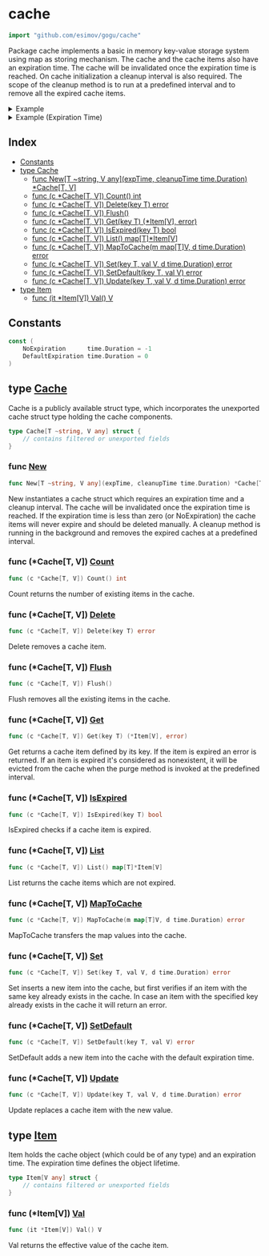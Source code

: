 <!-- Code generated by gomarkdoc. DO NOT EDIT -->

# cache

```go
import "github.com/esimov/gogu/cache"
```

Package cache implements a basic in memory key\-value storage system using map as storing mechanism. The cache and the cache items also have an expiration time. The cache will be invalidated once the expiration time is reached. On cache initialization a cleanup interval is also required. The scope of the cleanup method is to run at a predefined interval and to remove all the expired cache items.

<details><summary>Example</summary>
<p>

```go
{
	c := New[string, string](DefaultExpiration, 1*time.Minute)
	item, err := c.Get("foo")
	fmt.Println(err)
	fmt.Println(item)

	c.Set("foo", "bar", DefaultExpiration)
	item, _ = c.Get("foo")
	fmt.Println(item.Val())

	err = c.Set("foo", "", DefaultExpiration)
	fmt.Println(err)
	fmt.Println(c.IsExpired("foo"))

	c.Update("foo", "baz", DefaultExpiration)
	item, _ = c.Get("foo")
	fmt.Println(item.Val())

	list := c.List()
	fmt.Println(len(list))

	c.Flush()
	fmt.Println(c.Count())

	c.Set("foo", "bar", DefaultExpiration)
	item, _ = c.Get("foo")
	fmt.Println(item.Val())

	err = c.Delete("foo")
	fmt.Println(err)
	fmt.Println(c.Count())

}
```

#### Output

```
item with key 'foo' not found
<nil>
bar
item with key 'foo' already exists. Use the Update method
false
baz
1
0
bar
<nil>
0
```

</p>
</details>

<details><summary>Example (Expiration Time)</summary>
<p>

```go
{
	c1 := New[string, string](NoExpiration, 0)
	c1.Set("item1", "a", DefaultExpiration)
	item, _ := c1.Get("item1")
	fmt.Println(item.expiration)

	c1.Update("item1", "b", NoExpiration)
	item, _ = c1.Get("item1")
	fmt.Println(item.expiration)

	err := c1.DeleteExpired()
	fmt.Println(err)

	c1.Set("item1", "a", 10*time.Millisecond)
	<-time.After(20 * time.Millisecond)
	c1.DeleteExpired()
	fmt.Println(c1.Count())

	c1.Set("item1", "b", 1*time.Millisecond)
	c1.Set("item2", "b", 50*time.Millisecond)
	<-time.After(20 * time.Millisecond)
	c1.DeleteExpired()
	fmt.Println(c1.Count())

	<-time.After(70 * time.Millisecond)
	c1.DeleteExpired()
	fmt.Println(c1.Count())

	c2 := New[string, int](5*time.Millisecond, 100*time.Millisecond)
	c2.Set("a", 1, DefaultExpiration)
	c2.Set("b", 2, NoExpiration)
	c2.Set("c", 3, 50*time.Millisecond)
	c2.Set("d", 4, 200*time.Millisecond)
	<-time.After(150 * time.Millisecond)
	fmt.Println(c2.Count())
	<-time.After(300 * time.Millisecond)
	fmt.Println(c2.Count())

}
```

#### Output

```
-1
-1
<nil>
1
2
1
2
1
```

</p>
</details>

## Index

- [Constants](<#constants>)
- [type Cache](<#type-cache>)
  - [func New[T ~string, V any](expTime, cleanupTime time.Duration) *Cache[T, V]](<#func-new>)
  - [func (c *Cache[T, V]) Count() int](<#func-cachet-v-count>)
  - [func (c *Cache[T, V]) Delete(key T) error](<#func-cachet-v-delete>)
  - [func (c *Cache[T, V]) Flush()](<#func-cachet-v-flush>)
  - [func (c *Cache[T, V]) Get(key T) (*Item[V], error)](<#func-cachet-v-get>)
  - [func (c *Cache[T, V]) IsExpired(key T) bool](<#func-cachet-v-isexpired>)
  - [func (c *Cache[T, V]) List() map[T]*Item[V]](<#func-cachet-v-list>)
  - [func (c *Cache[T, V]) MapToCache(m map[T]V, d time.Duration) error](<#func-cachet-v-maptocache>)
  - [func (c *Cache[T, V]) Set(key T, val V, d time.Duration) error](<#func-cachet-v-set>)
  - [func (c *Cache[T, V]) SetDefault(key T, val V) error](<#func-cachet-v-setdefault>)
  - [func (c *Cache[T, V]) Update(key T, val V, d time.Duration) error](<#func-cachet-v-update>)
- [type Item](<#type-item>)
  - [func (it *Item[V]) Val() V](<#func-itemv-val>)


## Constants

```go
const (
    NoExpiration      time.Duration = -1
    DefaultExpiration time.Duration = 0
)
```

## type [Cache](<https://github.com/esimov/gogu/blob/master/cache/cache.go#L38-L40>)

Cache is a publicly available struct type, which incorporates the unexported cache struct type holding the cache components.

```go
type Cache[T ~string, V any] struct {
    // contains filtered or unexported fields
}
```

### func [New](<https://github.com/esimov/gogu/blob/master/cache/cache.go#L58>)

```go
func New[T ~string, V any](expTime, cleanupTime time.Duration) *Cache[T, V]
```

New instantiates a cache struct which requires an expiration time and a cleanup interval. The cache will be invalidated once the expiration time is reached. If the expiration time is less than zero \(or NoExpiration\) the cache items will never expire and should be deleted manually. A cleanup method is running in the background and removes the expired caches at a predefined interval.

### func \(\*Cache\[T, V\]\) [Count](<https://github.com/esimov/gogu/blob/master/cache/cache.go#L222>)

```go
func (c *Cache[T, V]) Count() int
```

Count returns the number of existing items in the cache.

### func \(\*Cache\[T, V\]\) [Delete](<https://github.com/esimov/gogu/blob/master/cache/cache.go#L166>)

```go
func (c *Cache[T, V]) Delete(key T) error
```

Delete removes a cache item.

### func \(\*Cache\[T, V\]\) [Flush](<https://github.com/esimov/gogu/blob/master/cache/cache.go#L207>)

```go
func (c *Cache[T, V]) Flush()
```

Flush removes all the existing items in the cache.

### func \(\*Cache\[T, V\]\) [Get](<https://github.com/esimov/gogu/blob/master/cache/cache.go#L130>)

```go
func (c *Cache[T, V]) Get(key T) (*Item[V], error)
```

Get returns a cache item defined by its key. If the item is expired an error is returned. If an item is expired it's considered as nonexistent, it will be evicted from the cache when the purge method is invoked at the predefined interval.

### func \(\*Cache\[T, V\]\) [IsExpired](<https://github.com/esimov/gogu/blob/master/cache/cache.go#L243>)

```go
func (c *Cache[T, V]) IsExpired(key T) bool
```

IsExpired checks if a cache item is expired.

### func \(\*Cache\[T, V\]\) [List](<https://github.com/esimov/gogu/blob/master/cache/cache.go#L214>)

```go
func (c *Cache[T, V]) List() map[T]*Item[V]
```

List returns the cache items which are not expired.

### func \(\*Cache\[T, V\]\) [MapToCache](<https://github.com/esimov/gogu/blob/master/cache/cache.go#L231>)

```go
func (c *Cache[T, V]) MapToCache(m map[T]V, d time.Duration) error
```

MapToCache transfers the map values into the cache.

### func \(\*Cache\[T, V\]\) [Set](<https://github.com/esimov/gogu/blob/master/cache/cache.go#L75>)

```go
func (c *Cache[T, V]) Set(key T, val V, d time.Duration) error
```

Set inserts a new item into the cache, but first verifies if an item with the same key already exists in the cache. In case an item with the specified key already exists in the cache it will return an error.

### func \(\*Cache\[T, V\]\) [SetDefault](<https://github.com/esimov/gogu/blob/master/cache/cache.go#L86>)

```go
func (c *Cache[T, V]) SetDefault(key T, val V) error
```

SetDefault adds a new item into the cache with the default expiration time.

### func \(\*Cache\[T, V\]\) [Update](<https://github.com/esimov/gogu/blob/master/cache/cache.go#L157>)

```go
func (c *Cache[T, V]) Update(key T, val V, d time.Duration) error
```

Update replaces a cache item with the new value.

## type [Item](<https://github.com/esimov/gogu/blob/master/cache/cache.go#L23-L26>)

Item holds the cache object \(which could be of any type\) and an expiration time. The expiration time defines the object lifetime.

```go
type Item[V any] struct {
    // contains filtered or unexported fields
}
```

### func \(\*Item\[V\]\) [Val](<https://github.com/esimov/gogu/blob/master/cache/cache.go#L148>)

```go
func (it *Item[V]) Val() V
```

Val returns the effective value of the cache item.



